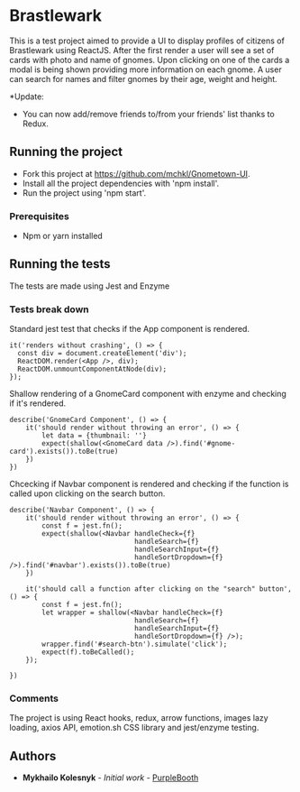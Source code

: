 # Brastlewark

This is a test project aimed to provide a UI to display profiles of citizens of Brastlewark using ReactJS. After the first render a user
will see a set of cards with photo and name of gnomes. Upon clicking on one of the cards a modal is being shown providing more information
on each gnome. A user can search for names and filter gnomes by their age, weight and height.

*Update:

- You can now add/remove friends to/from your friends' list thanks to Redux.

## Running the project

- Fork this project at https://github.com/mchkl/Gnometown-UI.
- Install all the project dependencies with 'npm install'.
- Run the project using 'npm start'.

### Prerequisites

- Npm or yarn installed

## Running the tests

The tests are made using Jest and Enzyme

### Tests break down

Standard jest test that checks if the App component is rendered.

```
it('renders without crashing', () => {
  const div = document.createElement('div');
  ReactDOM.render(<App />, div);
  ReactDOM.unmountComponentAtNode(div);
});
```

Shallow rendering of a GnomeCard component with enzyme and checking if it's rendered.

```
describe('GnomeCard Component', () => {
    it('should render without throwing an error', () => {
        let data = {thumbnail: ''}
        expect(shallow(<GnomeCard data />).find('#gnome-card').exists()).toBe(true)
    })
})
```

Chcecking if Navbar component is rendered and checking if the function is called upon clicking on the search button.

```
describe('Navbar Component', () => {
    it('should render without throwing an error', () => {
        const f = jest.fn();
        expect(shallow(<Navbar handleCheck={f}
                               handleSearch={f}
                               handleSearchInput={f}
                               handleSortDropdown={f} />).find('#navbar').exists()).toBe(true)
    })

    it('should call a function after clicking on the "search" button', () => {
        const f = jest.fn();
        let wrapper = shallow(<Navbar handleCheck={f}
                               handleSearch={f}
                               handleSearchInput={f}
                               handleSortDropdown={f} />);
        wrapper.find('#search-btn').simulate('click');
        expect(f).toBeCalled();
    });

})
```

### Comments

The project is using React hooks, redux, arrow functions, images lazy loading, axios API, emotion.sh CSS library and jest/enzyme testing.

## Authors

* **Mykhailo Kolesnyk** - *Initial work* - [PurpleBooth](https://github.com/PurpleBooth)
